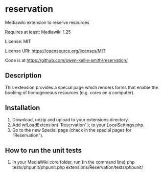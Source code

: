 # reservation
Mediawiki extension to reserve resources

Requires at least: Mediawiki 1.25

License: MIT

License URI: https://opensource.org/licenses/MIT 

Code is at:https://github.com/owen-kellie-smith/reservation/

## Description 

This extension provides a special page which renders forms that enable the booking of homogeneous resources (e.g. cores on a computer).

## Installation

1. Download, unzip and upload to your extensions directory.  
1. Add  wfLoadExtension( 'Reservation' );   to your LocalSettings.php.
1. Go to the new Special page (check in the special pages for "Reservation").

## How to run the unit tests

1. In your MediaWiki core folder, run (in the command line)
    php tests/phpunit/phpunit.php extensions/Reservation/tests/phpunit/


